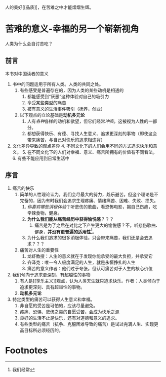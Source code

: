 人的美好[[品质]]，在苦难之中才能熠熠生辉。

# 苦难的意义-幸福的另一个崭新视角
人类为什么会自讨苦吃？
## 前言
本书对中国读者的意义
1. 书中的问题适用于所有人类。人类的共同之处。
	1. 有些感受是普遍存在的，因为人类的某些动机是相通的
		1. 都能感受到“厌恶”这种体验对自己的吸引力
		2. 享受某些类型的痛苦
		3. 被有意义的生活事件吸引（抚养，创业）
	2. 以下观点的立论基础是**动机多元论**
		1. 人有*各种*各样的动机和欲望，但它们经常*冲突*。这被视为人性的一部分。
		2. 都想获得快乐、有德、寻找人生意义、追求更深刻的事物（即使这会带来痛苦，与自己对快乐的追求相违背）
2. 文化差异导致的观点差异
	4. 不同文化下的人们会用不同的方式追求快乐和意义。
	5. 在不同文化下的人们对幸福、意义、痛苦所拥有的价值有不同看法。
	6. 有些不能应用到日常生活中
## 序言
1. 痛苦的快乐
	1. 简单的人性理论认为，我们会尽最大的努力，趋乐避苦。但这个理论是不完备的，因为有时我们会追求生理疼痛、情绪痛苦、困难、失败、损失。
		1. *你喜欢哪些消极体验*？听悲伤的歌曲，看恐怖电影，揭自己伤疤，吃辛辣食物，健身。
		2. **为什么我们能从痛苦经历中获得愉悦感**？？？
			1. 痛苦是为了之后在对比之下产生更大的愉悦感？不，听悲伤歌曲、健身，**并没有更普遍的适用性**[^1]。
		3. 为什么我们追求的很多消极体验，只会带来痛苦，我们还是会去追求？？？
	2. 痛苦对人生的重要性
		1. 龙虾教授：人生的意义就在于发现你能承受的最大负担，并承受它
		2. 齐泽克：唯一令人极度满足的人生，就是永恒挣扎的人生
		3. 痛苦的意义作者：他们过于夸张，但认可痛苦对于人生的核心价值
2. 我们倾向于追求更深刻、有超越性的事物
	1. 有人是[[享乐主义]]观点，认为人类天生就只追求快乐。作者：人类倾向于追求更深刻、具有超越性的事物。
	2. **动机多元论** 
3. 特定类型的痛苦可以获得人生意义和幸福。
	1. 非自愿的受苦是可怕的，应该尽量避免。
	2. 疼痛、恐惧、悲伤之类的自愿受苦，会成为快乐之源
	3. 良好的生活不止是快乐，还有对道德和意义的追求。
	4. 有些类型的痛苦（抗争、克服困难导致的痛苦）是试过完满人生、实现更高目标所必须经历的。
# Footnotes

[^1]: 我们经常